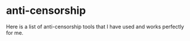 # anti-censorship
Here is a list of anti-censorship tools that I have used and works perfectly for me.
